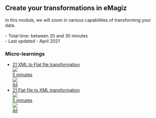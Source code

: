 <div class="ez-academy">
	<div class="ez-academy__body">
		<main class="master">
	<h2 class="title">Create your transformations in eMagiz</h2>
    <p>
       In this module, we will zoom in various capabilities of transforming your data.
        </br></br>
        - Total time: between 20 and 30 minutes
        </br>
        - Last updated - April 2021
    </p>
    <h3 class="title">Micro-learnings</h3>
    <ul class="strip-container">
        <li class="strip">
            <a href="../../docs/microlearning/intermediate-create-your-transformations-xml-2-flatfile" class="strip__link">
            <label for="" class="strip__label">
                <span>21</span>
                XML to Flat file transformation
            </label>
            <div class="strip__attribute">
                <img class="strip__attribute-icon strip__attribute-icon--duration" src="../../img/icon-duration32.svg"/>
                <div class="strip__attribute-label">5 minutes</div>
            </div>
            <div class="strip__attribute">
                <img class="strip__attribute-icon strip__attribute-icon--roles" src="../../img/icon-roles32.svg"/>
                <div class="strip__attribute-label">All</div>
            </div>
        </a>
        </li>
        <li class="strip">
            <a href="../../docs/microlearning/intermediate-create-your-transformations-flatfile-2-xml" class="strip__link">
            <label for="" class="strip__label">
                <span>21</span>
                 Flat file to XML transformation
            </label>
            <div class="strip__attribute">
                <img class="strip__attribute-icon strip__attribute-icon--duration" src="../../img/icon-duration32.svg"/>
                <div class="strip__attribute-label">5 minutes</div>
            </div>
            <div class="strip__attribute">
                <img class="strip__attribute-icon strip__attribute-icon--roles" src="../../img/icon-roles32.svg"/>
                <div class="strip__attribute-label">All</div>
            </div>
        </a>
        </li>	
    </ul>
    </main>
    </div>
</div>